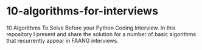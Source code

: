 # 10-algorithms-for-interviews
10 Algorithms To Solve Before your Python Coding Interview. In this repository I present and share the solution for a number of basic algorithms that recurrently appear in FAANG interviews.
